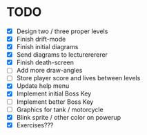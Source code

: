# TODO

- [x] Design two / three proper levels
- [x] Finish drift-mode
- [x] Finish initial diagrams
- [x] Send diagrams to lecturerererer
- [x] Finish death-screen
- [ ] Add more draw-angles
- [ ] Store player score and lives between levels
- [x] Update help menu
- [x] Implement initial Boss Key
- [ ] Implement better Boss Key
- [ ] Graphics for tank / motorcycle
- [x] Blink sprite / other color on powerup
- [x] Exercises???
